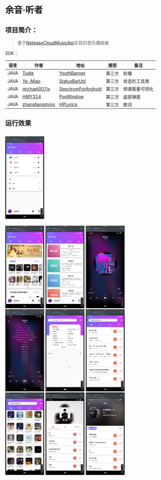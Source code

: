 # 余音·听者

## 项目简介：

> 基于[NeteaseCloudMusicApi](https://https://github.com/Binaryify/NeteaseCloudMusicApi)实现的音乐播放器

SDK：

|语言|作者|地址|类型|备注|
|--|--|--|--|--|
|JAVA|[Tudie](https://github.com/Tudie)|[YouthBanner](https://github.com/Tudie/YouthBanner)|第三方|轮播|
|JAVA|[Ye-Miao](https://github.com/Ye-Miao)|[StatusBarUtil](https://github.com/Ye-Miao/StatusBarUtil/blob/master/library/src/main/java/com/leaf/library/StatusBarUtil.java)|第三方|状态栏工具类|
|JAVA|[michael007js](https://github.com/michael007js)|[SpectrumForAndroid](https://github.com/michael007js/SpectrumForAndroid)|第三方|频谱能量可视化|
|JAVA|[HMY314](https://github.com/HMY314)|[PopWindow](https://github.com/HMY314/PopWindow)|第三方|底部弹窗|
|JAVA|[zhangliangming](https://github.com/zhangliangming)|[HPLyrics](https://github.com/zhangliangming/HPLyrics)|第三方|歌词|

## 运行效果

## <img src="screenshot\QQ图片20220613174748.jpg" alt="QQ图片20220613174748" style="width:25%;" />

<img src="screenshot\QQ图片20220613174801.jpg" alt="QQ图片20220613174801" style="width:25%;" />

<img src="screenshot\QQ图片20220613174805.jpg" alt="QQ图片20220613174805" style="width:25%;" />

<img src="screenshot\QQ图片20220613174809.jpg" alt="QQ图片20220613174809" style="width:25%;" />

<img src="screenshot\QQ图片20220613174814.jpg" alt="QQ图片20220613174814" style="width:25%;" />

<img src="screenshot\QQ图片20220613174817.jpg" alt="QQ图片20220613174817" style="width:25%;" />

<img src="screenshot\QQ图片20220613174820.jpg" alt="QQ图片20220613174820" style="width:25%;" />

<img src="screenshot\QQ图片20220613174824.jpg" alt="QQ图片20220613174824" style="width:25%;" />

<img src="screenshot\QQ图片20220613174829.png" alt="QQ图片20220613174829" style="width:25%;" />

<img src="screenshot\QQ图片20220613174836.png" alt="QQ图片20220613174836" style="width:25%;" />

